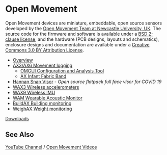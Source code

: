 Open Movement
=============

Open Movement devices are miniature, embeddable, open source sensors developed by the [Open Movement Team at Newcastle University, UK](http://github.com/digitalinteraction/openmovement/wiki/OpenMovement). The source code for the firmware and software is available under a [BSD 2-clause license](http://github.com/digitalinteraction/openmovement/blob/master/Software/LICENSE.TXT), and the hardware (PCB designs, layouts and schematics), enclosure designs and documentation are available under a [Creative Commons 3.0 BY Attribution License](http://github.com/digitalinteraction/openmovement/blob/master/Hardware/LICENSE.TXT).

* [Overview](https://github.com/digitalinteraction/openmovement/wiki/OpenMovement)
* [AX3/AX6 Movement logging](https://github.com/digitalinteraction/openmovement/wiki/AX3)
  * [OMGUI Configuration and Analysis Tool](https://github.com/digitalinteraction/openmovement/wiki/AX3-GUI)
  * [AX Infant Fabric Band](https://github.com/digitalinteraction/openmovement/tree/master/Mechanical/AX3/AX3%20Fabric%20Band)
* [Hannan Snap Visor](https://github.com/digitalinteraction/openmovement/blob/master/Mechanical/Hannan%20Snap%20Visor%20-%20COVID19/README.md) - *Open source flatpack full face visor for COVID 19*
* [WAX3 Wireless accelerometers](https://github.com/digitalinteraction/openmovement/wiki/WAX3)
* [WAX9 Wireless IMU](https://github.com/digitalinteraction/openmovement/wiki/WAX9)
* [WAM Wearable Acoustic Monitor](https://github.com/digitalinteraction/openmovement/wiki/WAM)
* [BuildAX Building monitoring](https://github.com/digitalinteraction/openmovement/wiki/BuildAX)
* [WeighAX Weight monitoring](https://github.com/digitalinteraction/openmovement/wiki/WeighAX)

<!-- * [AXi '9-Axis' device with display](https://github.com/digitalinteraction/openmovement/wiki/AXi) -->

[Downloads](https://github.com/digitalinteraction/openmovement/blob/master/Downloads/README.md)

<!-- [Documentation Wiki](https://github.com/digitalinteraction/openmovement/wiki/Documentation) -->

<!-- [Support & Issues](https://github.com/digitalinteraction/openmovement/wiki/Support) -->

<!-- [Source](https://github.com/digitalinteraction/openmovement/wiki/Source) -->

## See Also ##

[YouTube Channel](https://www.youtube.com/channel/UCppN19v-D7q2LR1_LSYUN0w) / [Open Movement Videos](https://www.youtube.com/user/openmovementncl)
